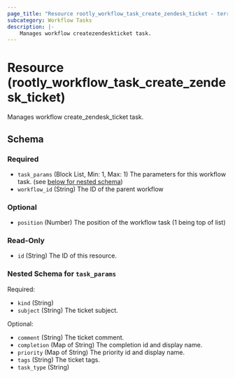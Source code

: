 ```yaml
---
page_title: "Resource rootly_workflow_task_create_zendesk_ticket - terraform-provider-rootly"
subcategory: Workflow Tasks
description: |-
    Manages workflow createzendeskticket task.
---
```


# Resource (rootly_workflow_task_create_zendesk_ticket)

Manages workflow create_zendesk_ticket task.

<!-- schema generated by tfplugindocs -->
## Schema

### Required

- `task_params` (Block List, Min: 1, Max: 1) The parameters for this workflow task. (see [below for nested schema](#nestedblock--task_params))
- `workflow_id` (String) The ID of the parent workflow

### Optional

- `position` (Number) The position of the workflow task (1 being top of list)

### Read-Only

- `id` (String) The ID of this resource.

<a id="nestedblock--task_params"></a>
### Nested Schema for `task_params`

Required:

- `kind` (String)
- `subject` (String) The ticket subject.

Optional:

- `comment` (String) The ticket comment.
- `completion` (Map of String) The completion id and display name.
- `priority` (Map of String) The priority id and display name.
- `tags` (String) The ticket tags.
- `task_type` (String)
